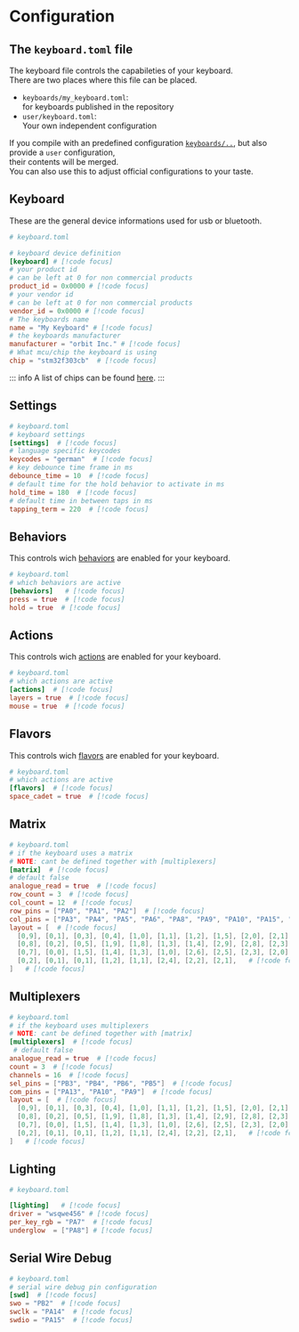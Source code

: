 # Configuration

## The `keyboard.toml` file
The keyboard file controls the capabileties of your keyboard.  
There are two places where this file can be placed.
 - `keyboards/my_keyboard.toml`:  
  for keyboards published in the repository
 - `user/keyboard.toml`:  
  Your own independent configuration

If you compile with an predefined configuration [`keyboards/..`](https://github.com/orbit-firmware/orbit/tree/master/keyboards), but also provide a `user` configuration,  
their contents will be merged.  
You can also use this to adjust official configurations to your taste.  


## Keyboard

These are the general device informations used for usb or bluetooth.  

```toml
# keyboard.toml

# keyboard device definition
[keyboard] # [!code focus]
# your product id
# can be left at 0 for non commercial products
product_id = 0x0000 # [!code focus]
# your vendor id
# can be left at 0 for non commercial products
vendor_id = 0x0000 # [!code focus]
# The keyboards name
name = "My Keyboard" # [!code focus]
# the keyboards manufacturer
manufacturer = "orbit Inc." # [!code focus]
# What mcu/chip the keyboard is using 
chip = "stm32f303cb"  # [!code focus]
```
::: info
A list of chips can be found [here](https://github.com/orbit-firmware/orbit/tree/master/orbit/chips).
:::

## Settings
```toml
# keyboard.toml
# keyboard settings
[settings]  # [!code focus]
# language specific keycodes 
keycodes = "german"  # [!code focus]
# key debounce time frame in ms
debounce_time = 10  # [!code focus]
# default time for the hold behavior to activate in ms
hold_time = 180  # [!code focus]
# default time in between taps in ms
tapping_term = 220  # [!code focus]
```

## Behaviors

This controls wich [behaviors](/behaviors) are enabled for your keyboard.
```toml
# keyboard.toml
# which behaviors are active
[behaviors]   # [!code focus]
press = true  # [!code focus]
hold = true  # [!code focus]
```

## Actions
This controls wich [actions](/actions) are enabled for your keyboard.
```toml
# keyboard.toml
# which actions are active
[actions]  # [!code focus]
layers = true  # [!code focus]
mouse = true  # [!code focus]
```

## Flavors
This controls wich [flavors](/flavors) are enabled for your keyboard.
```toml
# keyboard.toml
# which actions are active
[flavors]  # [!code focus]
space_cadet = true  # [!code focus]
```

## Matrix
```toml
# keyboard.toml
# if the keyboard uses a matrix
# NOTE: cant be defined together with [multiplexers]
[matrix]  # [!code focus]
# default false
analogue_read = true  # [!code focus]
row_count = 3  # [!code focus]
col_count = 12  # [!code focus]
row_pins = ["PA0", "PA1", "PA2"]  # [!code focus]
col_pins = ["PA3", "PA4", "PA5", "PA6", "PA8", "PA9", "PA10", "PA15", "PB0", "PB1", "PB2", "PB10"]  # [!code focus]
layout = [  # [!code focus]
  [0,9], [0,1], [0,3], [0,4], [1,0], [1,1], [1,2], [1,5], [2,0], [2,1], [2,2], [2,4],   # [!code focus]
  [0,8], [0,2], [0,5], [1,9], [1,8], [1,3], [1,4], [2,9], [2,8], [2,3], [0,6],   # [!code focus]
  [0,7], [0,0], [1,5], [1,4], [1,3], [1,0], [2,6], [2,5], [2,3], [2,0], [0,3],   # [!code focus]
  [0,2], [0,1], [0,1], [1,2], [1,1], [2,4], [2,2], [2,1],   # [!code focus]
]   # [!code focus]
```


## Multiplexers
```toml
# keyboard.toml
# if the keyboard uses multiplexers
# NOTE: cant be defined together with [matrix]
[multiplexers]  # [!code focus]
 # default false
analogue_read = true  # [!code focus]
count = 3  # [!code focus]
channels = 16  # [!code focus]
sel_pins = ["PB3", "PB4", "PB6", "PB5"]  # [!code focus]
com_pins = ["PA13", "PA10", "PA9"]  # [!code focus]
layout = [  # [!code focus]
  [0,9], [0,1], [0,3], [0,4], [1,0], [1,1], [1,2], [1,5], [2,0], [2,1], [2,2], [2,4],   # [!code focus]
  [0,8], [0,2], [0,5], [1,9], [1,8], [1,3], [1,4], [2,9], [2,8], [2,3], [0,6],   # [!code focus]
  [0,7], [0,0], [1,5], [1,4], [1,3], [1,0], [2,6], [2,5], [2,3], [2,0], [0,3],   # [!code focus]
  [0,2], [0,1], [0,1], [1,2], [1,1], [2,4], [2,2], [2,1],   # [!code focus]
]   # [!code focus]
```



## Lighting

```toml
# keyboard.toml

[lighting]   # [!code focus]
driver = "wsqwe456" # [!code focus]
per_key_rgb = "PA7"  # [!code focus]
underglow  = ["PA8"] # [!code focus]
```

## Serial Wire Debug
```toml
# keyboard.toml
# serial wire debug pin configuration
[swd]  # [!code focus]
swo = "PB2"  # [!code focus]
swclk = "PA14"  # [!code focus]
swdio = "PA15"  # [!code focus]

```